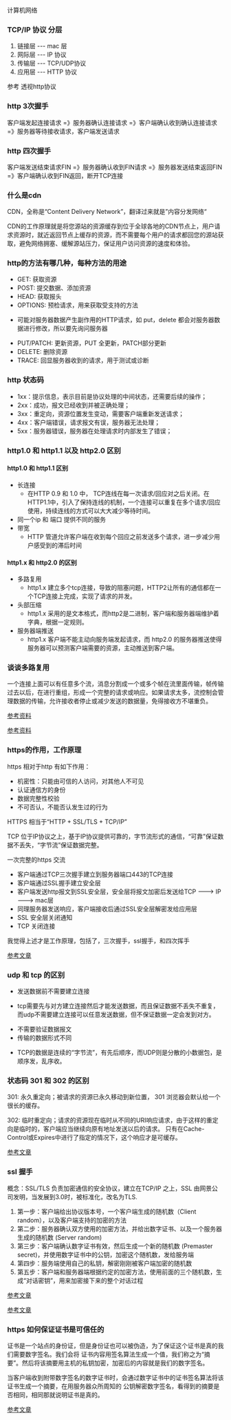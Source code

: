 计算机网络

### TCP/IP 协议 分层

1. 链接层   --- mac 层
2. 网际层   --- IP 协议
3. 传输层   --- TCP/UDP协议
4. 应用层   --- HTTP 协议

参考 透视http协议

### http 3次握手

客户端发起连接请求 =》服务器确认连接请求 =》客户端确认收到确认连接请求 =》服务器等待接收请求，客户端发送请求

### http 四次握手

客户端发送结束请求FIN =》服务器确认收到FIN请求 =》服务器发送结束返回FIN =》客户端确认收到FIN返回，断开TCP连接

### 什么是cdn

CDN，全称是“Content Delivery Network”，翻译过来就是”内容分发网络“

CDN的工作原理就是将您源站的资源缓存到位于全球各地的CDN节点上，用户请求资源时，就近返回节点上缓存的资源，而不需要每个用户的请求都回您的源站获取，避免网络拥塞、缓解源站压力，保证用户访问资源的速度和体验。


### http的方法有哪几种，每种方法的用途

+ GET: 获取资源
+ POST: 提交数据、添加资源
+ HEAD: 获取报头
+ OPTIONS: 预检请求，用来获取受支持的方法
- 可能对服务器数据产生副作用的HTTP请求，如 put，delete 都会对服务器数据进行修改，所以要先询问服务器
+ PUT/PATCH: 更新资源，PUT 全更新，PATCH部分更新
+ DELETE: 删除资源
+ TRACE: 回显服务器收到的请求，用于测试或诊断

### http 状态码

+ 1xx：提示信息，表示目前是协议处理的中间状态，还需要后续的操作；
+ 2xx：成功，报文已经收到并被正确处理；
+ 3xx：重定向，资源位置发生变动，需要客户端重新发送请求； 
+ 4xx：客户端错误，请求报文有误，服务器无法处理；
+ 5xx：服务器错误，服务器在处理请求时内部发生了错误；

### http1.0 和 http1.1 以及 http2.0 区别

#### http1.0 和 http1.1 区别

- 长连接
   + 在HTTP 0.9 和 1.0 中， TCP连线在每一次请求/回应对之后关闭。在HTTP1.1中，引入了保持连线的机制，一个连接可以重复在多个请求/回应使用，持续连线的方式可以大大减少等待时间。
- 同一个ip 和 端口 提供不同的服务
- 带宽
   + HTTP 管道允许客户端在收到每个回应之前发送多个请求，进一步减少用户感受到的滞后时间

#### http1.x 和 http2.0 的区别

- 多路复用
   + http1.x 建立多个tcp连接，导致的阻塞问题，HTTP2让所有的通信都在一个TCP连接上完成，实现了请求的并发。
- 头部压缩
   + http1.x 采用的是文本格式，而http2是二进制，客户端和服务器端维护着字典，根据一定规则。
-  服务器端推送
   + http1.x 客户端不能主动向服务端发起请求，而 http2.0 的服务器推送使得服务器可以预测客户端需要的资源，主动推送到客户端。

### 谈谈多路复用

一个连接上面可以有任意多个流，消息分割成一个或多个帧在流里面传输，帧传输过去以后，在进行重组，形成一个完整的请求或响应。如果请求太多，流控制会管理数据的传输，允许接收者停止或减少发送的数据量，免得接收方不堪重负。

[参考资料](https://juejin.im/post/6844903734670000142)

[参考资料](https://juejin.im/entry/6844903745768161287)

### https的作用，工作原理

https 相对于http 有如下作用：

- 机密性：只能由可信的人访问，对其他人不可见
- 认证通信方的身份
- 数据完整性校验
- 不可否认，不能否认发生过的行为

HTTPS 相当于“HTTP + SSL/TLS + TCP/IP”

TCP 位于IP协议之上，基于IP协议提供可靠的，字节流形式的通信，“可靠”保证数据不丢失，“字节流”保证数据完整。

一次完整的https 交流

- 客户端通过TCP三次握手建立到服务器端口443的TCP连接
- 客户端通过SSL握手建立安全层
- 客户端发送http报文到SSL安全层，安全层将报文加密后发送给TCP ---> IP ---> mac层
- 同理服务器发送响应，客户端接收后通过SSL安全层解密发给应用层
- SSL 安全层关闭通知
- TCP 关闭连接

我觉得上述才是工作原理，包括了，三次握手，ssl握手，和四次挥手

[参考文章](https://juejin.im/post/6844903623613218824)

### udp 和 tcp 的区别

+ 发送数据前不需要建立连接
- tcp需要先与对方建立连接然后才能发送数据，而且保证数据不丢失不重复，而udp不需要建立连接可以任意发送数据，但不保证数据一定会发到对方。
+ 不需要验证数据报文
+ 传输的数据形式不同
- TCP的数据是连续的“字节流”，有先后顺序，而UDP则是分散的小数据包，是顺序发，乱序收。

### 状态码 301 和 302 的区别

301: 永久重定向；被请求的资源已永久移动到新位置， 301 浏览器会默认给一个很长的缓存。

302: 临时重定向；请求的资源现在临时从不同的URI响应请求，由于这样的重定向是临时的，客户端应当继续向原有地址发送以后的请求。
只有在Cache-Control或Expires中进行了指定的情况下，这个响应才是可缓存。

[参考文章](https://juejin.im/post/6844904097733165069)

### ssl 握手

概念：SSL/TLS 负责加密通信的安全协议，建立在TCP/IP 之上，SSL 由网景公司发明，当发展到3.0时，被标准化，改名为TLS.

1. 第一步：客户端给出协议版本号，一个客户端生成的随机数（Client random），以及客户端支持的加密的方法
2. 第二步：服务器确认双方使用的加密方法，并给出数字证书、以及一个服务器生成的随机数 (Server random)
3. 第三步：客户端确认数字证书有效，然后生成一个新的随机数 (Premaster secret)，并使用数字证书中的公钥，加密这个随机数，发给服务端
4. 第四步：服务端使用自己的私钥，解密刚刚被客户端加密的随机数
5. 第五步：客户端和服务器端根据约定的加密方法，使用前面的三个随机数，生成“对话密钥”，用来加密接下来的整个对话过程

[参考文章](http://www.ruanyifeng.com/blog/2014/09/illustration-ssl.html)

[参考文章](https://juejin.im/post/6856595606677716999)

### https 如何保证证书是可信任的

证书是一个站点的身份证，但是身份证也可以被伪造，为了保证这个证书是真的我们需要数字签名。我们会将
证书内容用签名算法生成一个值，我们称之为“摘要”。然后将该摘要用主机的私钥加密，加密后的内容就是我们的数字签名。

当客户端收到附带数字签名的数字证书时，会通过数字证书中的证书签名算法将该证书生成一个摘要，在用服务器众所周知的
公钥解密数字签名，看得到的摘要是否相同，相同那就说明证书是真的。

[参考文章](https://juejin.im/post/6844903623613218824)

